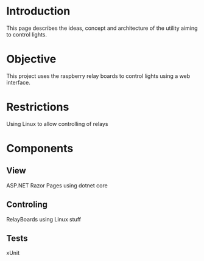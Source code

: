 # Introduction
This page describes the ideas, concept and architecture of the utility aiming to control lights.

# Objective
This project uses the raspberry relay boards to control lights using a web interface.

# Restrictions
Using Linux to allow controlling of relays

# Components
## View
ASP.NET Razor Pages using dotnet core
## Controling
RelayBoards using Linux stuff
## Tests
xUnit

